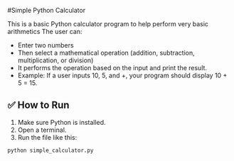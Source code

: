#Simple Python Calculator

This is a basic Python calculator program to help perform very basic arithmetics
The user can:
- Enter two numbers 
- Then select a mathematical operation (addition, subtraction, multiplication, or division)
- It performs the operation based on the input and print the result.
- Example: If a user inputs 10, 5, and +, your program should display 10 + 5 = 15.

## ✅ How to Run

1. Make sure Python is installed.
2. Open a terminal.
3. Run the file like this:

```bash
python simple_calculator.py
